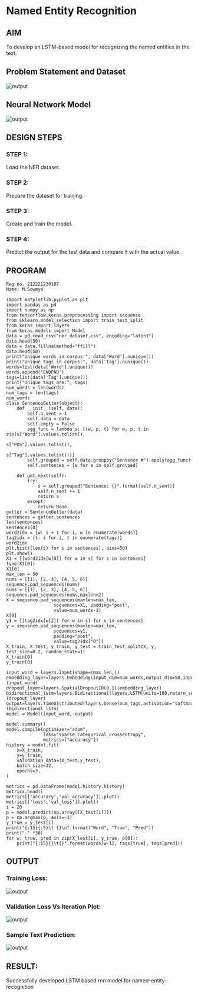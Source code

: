 # Named Entity Recognition

## AIM

To develop an LSTM-based model for recognizing the named entities in the text.

## Problem Statement and Dataset
![output](./dl6.1.png)

## Neural Network Model

![output](./dl6.5.png)

## DESIGN STEPS

### STEP 1:
Load the NER dataset.

### STEP 2:
Prepare the dataset for training.

### STEP 3:

Create and train the model.

### STEP 4:
Predict the output for the test data and compare it with the actual value.

## PROGRAM

```
Reg no. 212221230107
Name: M.Sowmya
```
```
import matplotlib.pyplot as plt
import pandas as pd
import numpy as np
from tensorflow.keras.preprocessing import sequence
from sklearn.model_selection import train_test_split
from keras import layers
from keras.models import Model
data = pd.read_csv("ner_dataset.csv", encoding="latin1")
data.head(50)
data = data.fillna(method="ffill")
data.head(50)
print("Unique words in corpus:", data['Word'].nunique())
print("Unique tags in corpus:", data['Tag'].nunique())
words=list(data['Word'].unique())
words.append("ENDPAD")
tags=list(data['Tag'].unique())
print("Unique tags are:", tags)
num_words = len(words)
num_tags = len(tags)
num_words
class SentenceGetter(object):
    def __init__(self, data):
        self.n_sent = 1
        self.data = data
        self.empty = False
        agg_func = lambda s: [(w, p, t) for w, p, t in zip(s["Word"].values.tolist(),
                                                           s["POS"].values.tolist(),
                                                           s["Tag"].values.tolist())]
        self.grouped = self.data.groupby("Sentence #").apply(agg_func)
        self.sentences = [s for s in self.grouped]

    def get_next(self):
        try:
            s = self.grouped["Sentence: {}".format(self.n_sent)]
            self.n_sent += 1
            return s
        except:
            return None
getter = SentenceGetter(data)
sentences = getter.sentences
len(sentences)
sentences[0]
word2idx = {w: i + 1 for i, w in enumerate(words)}
tag2idx = {t: i for i, t in enumerate(tags)}
word2idx
plt.hist([len(s) for s in sentences], bins=50)
plt.show()
X1 = [[word2idx[w[0]] for w in s] for s in sentences]
type(X1[0])
X1[0]
max_len = 50
nums = [[1], [2, 3], [4, 5, 6]]
sequence.pad_sequences(nums)
nums = [[1], [2, 3], [4, 5, 6]]
sequence.pad_sequences(nums,maxlen=2)
X = sequence.pad_sequences(maxlen=max_len,
                  sequences=X1, padding="post",
                  value=num_words-1)
X[0]
y1 = [[tag2idx[w[2]] for w in s] for s in sentences]
y = sequence.pad_sequences(maxlen=max_len,
                  sequences=y1,
                  padding="post",
                  value=tag2idx["O"])
X_train, X_test, y_train, y_test = train_test_split(X, y, test_size=0.2, random_state=1)
X_train[0]
y_train[0]

input_word = layers.Input(shape=(max_len,))
embedding_layer=layers.Embedding(input_dim=num_words,output_dim=50,input_length=max_len)(input_word)
dropout_layer=layers.SpatialDropout1D(0.1)(embedding_layer)
bidirectional_lstm=layers.Bidirectional(layers.LSTM(units=100,return_sequences=True,recurrent_dropout=0.1))(dropout_layer)
output=layers.TimeDistributed(layers.Dense(num_tags,activation="softmax"))(bidirectional_lstm)
model = Model(input_word, output)

model.summary()
model.compile(optimizer="adam",
              loss="sparse_categorical_crossentropy",
              metrics=["accuracy"])
history = model.fit(
    x=X_train,
    y=y_train,
    validation_data=(X_test,y_test),
    batch_size=32,
    epochs=3,
)

metrics = pd.DataFrame(model.history.history)
metrics.head()
metrics[['accuracy','val_accuracy']].plot()
metrics[['loss','val_loss']].plot()
i = 20
p = model.predict(np.array([X_test[i]]))
p = np.argmax(p, axis=-1)
y_true = y_test[i]
print("{:15}{:5}\t {}\n".format("Word", "True", "Pred"))
print("-" *30)
for w, true, pred in zip(X_test[i], y_true, p[0]):
    print("{:15}{}\t{}".format(words[w-1], tags[true], tags[pred]))

```

## OUTPUT

### Training Loss:
![output](./dl6.2.png)
### Validation Loss Vs Iteration Plot:
![output](./dl6.3.png)



### Sample Text Prediction:
![output](./dl6.4.png)

## RESULT:
Successfully developed LSTM based rnn model for named-entity-recognition

